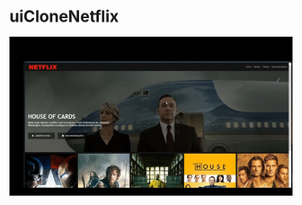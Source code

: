﻿# uiCloneNetflix
![Gif do Projeto](https://github.com/supp3rdan/uiCloneNetflix/blob/main/img/uiCLoneNetflix.gif)
